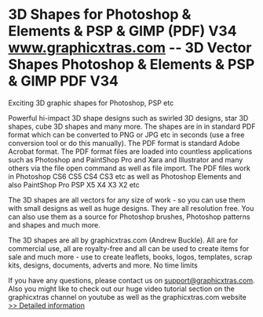 # 3D Shapes for Photoshop & Elements & PSP & GIMP (PDF) V34<br />www.graphicxtras.com -- 3D Vector Shapes Photoshop & Elements & PSP & GIMP PDF V34

Exciting 3D graphic shapes for Photoshop, PSP etc

Powerful hi-impact 3D shape designs such as swirled 3D designs, star 3D shapes, cube 3D shapes and many more. The shapes are in in standard PDF format which can be converted to PNG or JPG etc in seconds (use a free conversion tool or do this manually). The PDF format is standard Adobe Acrobat format. The PDF format files are loaded into countless applications such as Photoshop and PaintShop Pro and Xara and Illustrator and many others via the file open command as well as file import. The PDF files work in Photoshop CS6 CS5 CS4 CS3 etc as well as Photoshop Elements and also PaintShop Pro PSP X5 X4 X3 X2 etc


The 3D shapes are all vectors for any size of work - so you can use them with small designs as well as huge designs. They are all resolution free. You can also use them as a source for Photoshop brushes, Photoshop patterns and shapes and much more.


The 3D shapes are all by graphicxtras.com (Andrew Buckle). All are for commercial use, all are royalty-free and all can be used to create items for sale and much more - use to create leaflets, books, logos, templates, scrap kits, designs, documents, adverts and more. No time limits


If you have any questions, please contact us on support@graphicxtras.com. Also you might like to check out our huge video tutorial section on the graphicxtras channel on youtube as well as the graphicxtras.com website<br />[>> Detailed information](https://secure.shareit.com/shareit/product.html?productid=300468805&affiliateid=200057808)